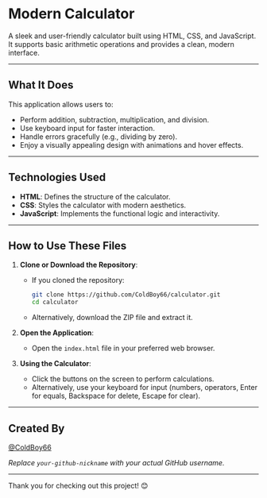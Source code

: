 # Modern Calculator

A sleek and user-friendly calculator built using HTML, CSS, and JavaScript. It supports basic arithmetic operations and provides a clean, modern interface.

---

## What It Does

This application allows users to:
- Perform addition, subtraction, multiplication, and division.
- Use keyboard input for faster interaction.
- Handle errors gracefully (e.g., dividing by zero).
- Enjoy a visually appealing design with animations and hover effects.

---

## Technologies Used

- **HTML**: Defines the structure of the calculator.
- **CSS**: Styles the calculator with modern aesthetics.
- **JavaScript**: Implements the functional logic and interactivity.

---

## How to Use These Files

1. **Clone or Download the Repository**:
   - If you cloned the repository:
     ```bash
     git clone https://github.com/ColdBoy66/calculator.git
     cd calculator
     ```
   - Alternatively, download the ZIP file and extract it.

2. **Open the Application**:
   - Open the `index.html` file in your preferred web browser.

3. **Using the Calculator**:
   - Click the buttons on the screen to perform calculations.
   - Alternatively, use your keyboard for input (numbers, operators, Enter for equals, Backspace for delete, Escape for clear).

---

## Created By

[@ColdBoy66](https://github.com/ColdBoy66)

*Replace `your-github-nickname` with your actual GitHub username.*

---

Thank you for checking out this project! 😊
